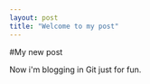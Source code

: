 ```yaml
---
layout: post
title: "Welcome to my post"
---
```

#My new post

Now i'm blogging in Git just for fun.
